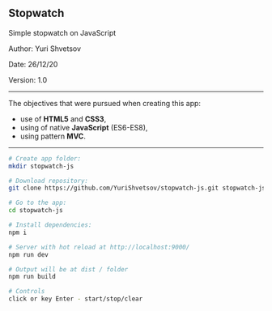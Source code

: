 ## Stopwatch
Simple stopwatch on JavaScript

Author: Yuri Shvetsov

Date: 26/12/20

Version: 1.0

------------
The objectives that were pursued when creating this app:
- use of **HTML5** and **CSS3**,
- using of native **JavaScript** (ES6-ES8),
- using pattern **MVC**.

------------

``` zsh
# Create app folder:
mkdir stopwatch-js

# Download repository:
git clone https://github.com/YuriShvetsov/stopwatch-js.git stopwatch-js

# Go to the app:
cd stopwatch-js

# Install dependencies:
npm i

# Server with hot reload at http://localhost:9000/
npm run dev

# Output will be at dist / folder
npm run build

# Controls
click or key Enter - start/stop/clear
```
